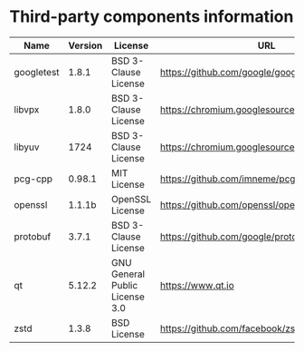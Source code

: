 Third-party components information
==================================

| Name       | Version | License                        | URL                                             |
|------------|---------|--------------------------------|-------------------------------------------------|
| googletest | 1.8.1   | BSD 3-Clause License           | https://github.com/google/googletest/releases   |
| libvpx     | 1.8.0   | BSD 3-Clause License           | https://chromium.googlesource.com/webm/libvpx   |
| libyuv     | 1724    | BSD 3-Clause License           | https://chromium.googlesource.com/libyuv/libyuv |
| pcg-cpp    | 0.98.1  | MIT License                    | https://github.com/imneme/pcg-cpp/releases      |
| openssl    | 1.1.1b  | OpenSSL License                | https://github.com/openssl/openssl/releases     |
| protobuf   | 3.7.1   | BSD 3-Clause License           | https://github.com/google/protobuf/releases     |
| qt         | 5.12.2  | GNU General Public License 3.0 | https://www.qt.io                               |
| zstd       | 1.3.8   | BSD License                    | https://github.com/facebook/zstd/releases       |
